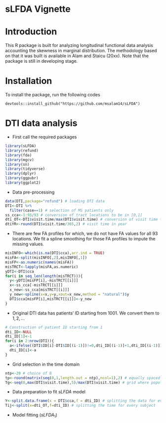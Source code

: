 # sLFDA Vignette

# Introduction

This R package is built for analyzing longitudinal functional data
analysis accounting the skewness in marginal distribution. The
methodology based on that it was built is available in Alam and Staicu
(20xx). Note that the package is still in developing stage.

# Installation

To install the package, run the following codes

    devtools::install_github("https://github.com/msalam14/sLFDA")

# DTI data analysis

- First call the required packages

``` r
library(sLFDA)
library(refund)
library(fda)
library(mgcv)
library(sn)
library(tidyverse)
library(dplyr)
library(ggpubr)
library(ggplot2)
```

- Data pre-processing

``` r
data(DTI,package="refund") # loading DTI data
DTI<-DTI %>%
  filter(case==1) # selection of MS patients only
ss_cca<-1:93/93 # conversion of tract locations to be in [0,1]
dti_OT<-DTI$visit.time/max(DTI$visit.time) # conversion of visit time to be in [0,1]
dtiYR<-round(DTI$visit.time/365,2) # visit time in year
```

- There are few FA profiles for which, we do not have FA values for all
  $93$ locations. We fit a spline smoothing for those FA profiles to
  impute the missing values.

``` r
misINFO<-which(is.na(DTI$cca),arr.ind = TRUE)
misFA<-split(misINFO[,2],misINFO[,1])
misFP<-as.numeric(names(misFA))
misTRCT<-lapply(misFA,as.numeric)
yDTI<-DTI$cca
for(i in seq_len(length(misTRCT))){
  y<-yDTI[misFP[i],-misTRCT[[i]]]
  x<-ss_cca[-misTRCT[[i]]]
  x_new<-ss_cca[misTRCT[[i]]]
  y_new<-spline(x=x,y=y,xout=x_new,method = "natural")$y
  DTI$cca[misFP[i],misTRCT[[i]]]<-y_new
}
```

- Original DTI data has patients’ ID starting from $1001$. We convert
  them to $1,2,\ldots$

``` r
# Construction of patient ID starting from 1
dti_ID<-NULL
dti_ID[1]<-1
for(i in 2:nrow(DTI)){
  a<-ifelse((DTI$ID[i]-DTI$ID[(i-1)])!=0,dti_ID[(i-1)]+1,dti_ID[(i-1)])
  dti_ID[i]<-a
}
```

- Grid selection in the time domain

``` r
ntp<-20 # choice of B
tp<-round(matrix(seq(0,1,length.out = ntp),ncol=1),2) # equally spaced grid of length B
Tg<-seq(0,max(DTI$visit.time),5)/max(DTI$visit.time) # grid where population level functions will be estimated
```

- Data preparation to fit *sLFDA* model

``` r
Y<-split.data.frame(x = DTI$cca,f = dti_ID) # splitting the data for every subject
Tij<-split(x=dti_OT,f=dti_ID) # splitting the time for every subject
```

- Model fitting ($sLFDA_1$)
